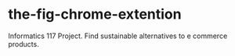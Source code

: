 # the-fig-chrome-extention
Informatics 117 Project. Find sustainable alternatives to e commerce products.

